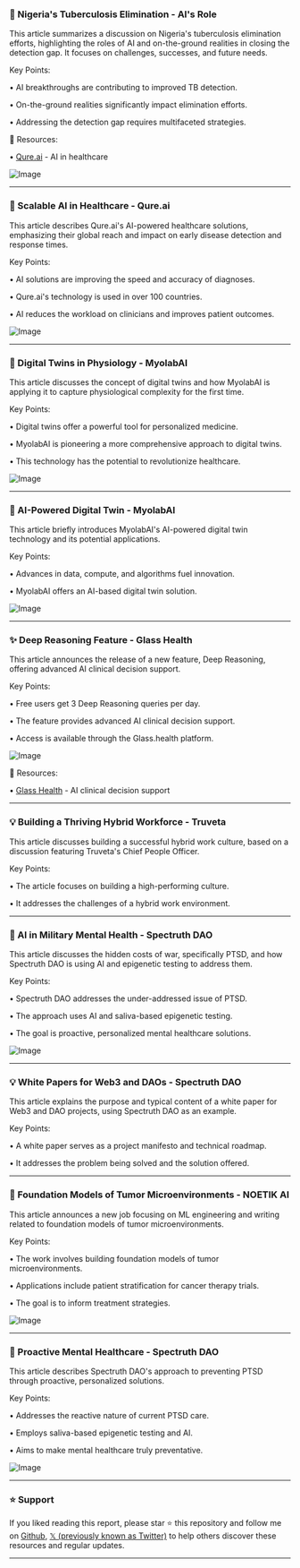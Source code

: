 ### 🤖 Nigeria's Tuberculosis Elimination - AI's Role

This article summarizes a discussion on Nigeria's tuberculosis elimination efforts, highlighting the roles of AI and on-the-ground realities in closing the detection gap.  It focuses on challenges, successes, and future needs.

Key Points:

•  AI breakthroughs are contributing to improved TB detection.


•  On-the-ground realities significantly impact elimination efforts.


•  Addressing the detection gap requires multifaceted strategies.


🔗 Resources:

• [Qure.ai](https://x.com/qure_ai) - AI in healthcare


![Image](https://pbs.twimg.com/media/GubjXzCa8AApMEv?format=jpg&name=900x900)


---

### 🤖 Scalable AI in Healthcare - Qure.ai

This article describes Qure.ai's AI-powered healthcare solutions, emphasizing their global reach and impact on early disease detection and response times.

Key Points:

•  AI solutions are improving the speed and accuracy of diagnoses.


•  Qure.ai's technology is used in over 100 countries.


•  AI reduces the workload on clinicians and improves patient outcomes.


![Image](https://pbs.twimg.com/amplify_video_thumb/1938318221729533954/img/MW0kGnHl15VozYTc.jpg)


---

### 🤖 Digital Twins in Physiology - MyolabAI

This article discusses the concept of digital twins and how MyolabAI is applying it to capture physiological complexity for the first time.

Key Points:

• Digital twins offer a powerful tool for personalized medicine.


• MyolabAI is pioneering a more comprehensive approach to digital twins.


• This technology has the potential to revolutionize healthcare.


![Image](https://pbs.twimg.com/media/GuVsab8WcAAuqCX?format=jpg&name=small)


---

### 🤖 AI-Powered Digital Twin - MyolabAI

This article briefly introduces MyolabAI's AI-powered digital twin technology and its potential applications.


Key Points:

•  Advances in data, compute, and algorithms fuel innovation.


•  MyolabAI offers an AI-based digital twin solution.



![Image](https://pbs.twimg.com/media/GuVuH8gXMAAfuEC?format=jpg&name=small)


---

### ✨ Deep Reasoning Feature - Glass Health

This article announces the release of a new feature, Deep Reasoning, offering advanced AI clinical decision support.

Key Points:

•  Free users get 3 Deep Reasoning queries per day.


•  The feature provides advanced AI clinical decision support.


•  Access is available through the Glass.health platform.


![Image](https://pbs.twimg.com/media/GtRtYL4bIAACZo8?format=jpg&name=small)

🔗 Resources:

• [Glass Health](http://glass.health) - AI clinical decision support


---

### 💡 Building a Thriving Hybrid Workforce - Truveta

This article discusses building a successful hybrid work culture, based on a discussion featuring Truveta's Chief People Officer.

Key Points:

•  The article focuses on building a high-performing culture.


•  It addresses the challenges of a hybrid work environment.



---

### 🤖 AI in Military Mental Health - Spectruth DAO

This article discusses the hidden costs of war, specifically PTSD, and how Spectruth DAO is using AI and epigenetic testing to address them.

Key Points:

•  Spectruth DAO addresses the under-addressed issue of PTSD.


•  The approach uses AI and saliva-based epigenetic testing.


•  The goal is proactive, personalized mental healthcare solutions.


![Image](https://pbs.twimg.com/media/GuTFg0WXMAAEboe?format=jpg&name=small)


---

### 💡 White Papers for Web3 and DAOs - Spectruth DAO

This article explains the purpose and typical content of a white paper for Web3 and DAO projects, using Spectruth DAO as an example.

Key Points:

•  A white paper serves as a project manifesto and technical roadmap.


•  It addresses the problem being solved and the solution offered.



---

### 🤖 Foundation Models of Tumor Microenvironments - NOETIK AI

This article announces a new job focusing on ML engineering and writing related to foundation models of tumor microenvironments.

Key Points:

•  The work involves building foundation models of tumor microenvironments.


•  Applications include patient stratification for cancer therapy trials.


•  The goal is to inform treatment strategies.


![Image](https://pbs.twimg.com/media/GuOrrnQaQAAcWv0?format=jpg&name=small)


---

### 🤖 Proactive Mental Healthcare - Spectruth DAO

This article describes Spectruth DAO's approach to preventing PTSD through proactive, personalized solutions.

Key Points:

•  Addresses the reactive nature of current PTSD care.


•  Employs saliva-based epigenetic testing and AI.


•  Aims to make mental healthcare truly preventative.


![Image](https://pbs.twimg.com/media/GuMQEYTXMAA6wdC?format=jpg&name=small)


---

### ⭐️ Support

If you liked reading this report, please star ⭐️ this repository and follow me on [Github](https://github.com/Drix10), [𝕏 (previously known as Twitter)](https://x.com/DRIX_10_) to help others discover these resources and regular updates.

---
